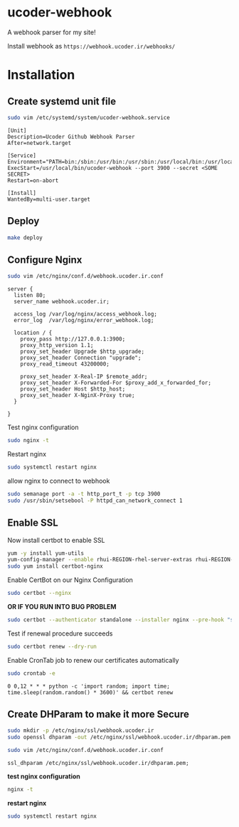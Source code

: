 # ucoder-webhook
A webhook parser for my site!

Install webhook as `https://webhook.ucoder.ir/webhooks/`

# Installation

## Create systemd unit file

```bash
sudo vim /etc/systemd/system/ucoder-webhook.service
```

```
[Unit]
Description=Ucoder Github Webhook Parser
After=network.target

[Service]
Environment="PATH=bin:/sbin:/usr/bin:/usr/sbin:/usr/local/bin:/usr/local/sbin:/home/arcana/.local/bin:/home/arcana/bin"
ExecStart=/usr/local/bin/ucoder-webhook --port 3900 --secret <SOME SECRET>
Restart=on-abort

[Install]
WantedBy=multi-user.target
```
## Deploy

```bash
make deploy
```

## Configure Nginx

```bash
sudo vim /etc/nginx/conf.d/webhook.ucoder.ir.conf
```

```
server {
  listen 80;
  server_name webhook.ucoder.ir;

  access_log /var/log/nginx/access_webhook.log;
  error_log  /var/log/nginx/error_webhook.log;

  location / {
    proxy_pass http://127.0.0.1:3900;
    proxy_http_version 1.1;
    proxy_set_header Upgrade $http_upgrade;
    proxy_set_header Connection "upgrade";
    proxy_read_timeout 43200000;

    proxy_set_header X-Real-IP $remote_addr;
    proxy_set_header X-Forwarded-For $proxy_add_x_forwarded_for;
    proxy_set_header Host $http_host;
    proxy_set_header X-NginX-Proxy true;
  }

}
```

Test nginx configuration

```bash
sudo nginx -t
```

Restart nginx

```bash
sudo systemctl restart nginx
```

allow nginx to connect to webhook

```bash
sudo semanage port -a -t http_port_t -p tcp 3900
sudo /usr/sbin/setsebool -P httpd_can_network_connect 1
```

## Enable SSL

Now install certbot to enable SSL

```bash
yum -y install yum-utils
yum-config-manager --enable rhui-REGION-rhel-server-extras rhui-REGION-rhel-server-optional
sudo yum install certbot-nginx
```

Enable CertBot on our Nginx Configuration
```bash
sudo certbot --nginx
```

**OR IF YOU RUN INTO BUG PROBLEM**
```bash
sudo certbot --authenticator standalone --installer nginx --pre-hook "systemctl stop nginx" --post-hook "systemctl stop nginx"
```

Test if renewal procedure succeeds
```bash
sudo certbot renew --dry-run
```

Enable CronTab job to renew our certificates automatically
```bash
sudo crontab -e
```
```
0 0,12 * * * python -c 'import random; import time; time.sleep(random.random() * 3600)' && certbot renew 
```

## Create DHParam to make it more Secure

```bash
sudo mkdir -p /etc/nginx/ssl/webhook.ucoder.ir
sudo openssl dhparam -out /etc/nginx/ssl/webhook.ucoder.ir/dhparam.pem 4096
```

```bash
sudo vim /etc/nginx/conf.d/webhook.ucoder.ir.conf
```
```
ssl_dhparam /etc/nginx/ssl/webhook.ucoder.ir/dhparam.pem;
```

**test nginx configuration**
```bash
nginx -t
```

**restart nginx**
```bash
sudo systemctl restart nginx
```
